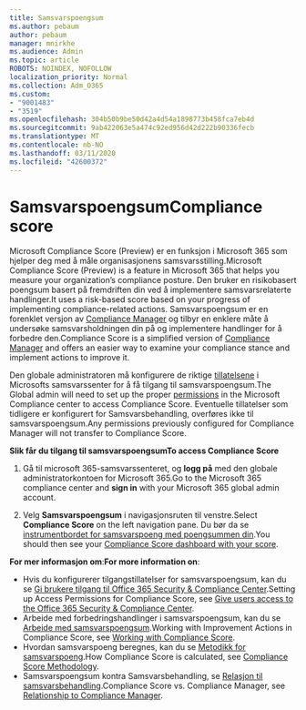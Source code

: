 ```yaml
---
title: Samsvarspoengsum
ms.author: pebaum
author: pebaum
manager: mnirkhe
ms.audience: Admin
ms.topic: article
ROBOTS: NOINDEX, NOFOLLOW
localization_priority: Normal
ms.collection: Adm_O365
ms.custom:
- "9001483"
- "3519"
ms.openlocfilehash: 304b50b9be50d42a4d54a1898773b458fca7eb4d
ms.sourcegitcommit: 9ab422063e5a474c92ed956d42d222b90336fecb
ms.translationtype: MT
ms.contentlocale: nb-NO
ms.lasthandoff: 03/11/2020
ms.locfileid: "42600372"
---
```

# <a name="compliance-score"></a><span data-ttu-id="25e28-102">Samsvarspoengsum</span><span class="sxs-lookup"><span data-stu-id="25e28-102">Compliance score</span></span>

<span data-ttu-id="25e28-103">Microsoft Compliance Score (Preview) er en funksjon i Microsoft 365 som hjelper deg med å måle organisasjonens samsvarsstilling.</span><span class="sxs-lookup"><span data-stu-id="25e28-103">Microsoft Compliance Score (Preview) is a feature in Microsoft 365 that helps you measure your organization’s compliance posture.</span></span> <span data-ttu-id="25e28-104">Den bruker en risikobasert poengsum basert på fremdriften din ved å implementere samsvarsrelaterte handlinger.</span><span class="sxs-lookup"><span data-stu-id="25e28-104">It uses a risk-based score based on your progress of implementing compliance-related actions.</span></span>   <span data-ttu-id="25e28-105">Samsvarspoengsum er en forenklet versjon av [Compliance Manager](https://docs.microsoft.com/microsoft-365/compliance/compliance-manager-overview) og tilbyr en enklere måte å undersøke samsvarsholdningen din på og implementere handlinger for å forbedre den.</span><span class="sxs-lookup"><span data-stu-id="25e28-105">Compliance Score is a simplified version of [Compliance Manager](https://docs.microsoft.com/microsoft-365/compliance/compliance-manager-overview) and offers an easier way to examine your compliance stance and implement actions to improve it.</span></span> 

<span data-ttu-id="25e28-106">Den globale administratoren må konfigurere de riktige [tillatelsene](https://docs.microsoft.com/microsoft-365/security/office-365-security/permissions-in-the-security-and-compliance-center) i Microsofts samsvarssenter for å få tilgang til samsvarspoengsum.</span><span class="sxs-lookup"><span data-stu-id="25e28-106">The Global admin will need to set up the proper [permissions](https://docs.microsoft.com/microsoft-365/security/office-365-security/permissions-in-the-security-and-compliance-center) in the Microsoft Compliance center to access Compliance Score.</span></span>  <span data-ttu-id="25e28-107">Eventuelle tillatelser som tidligere er konfigurert for Samsvarsbehandling, overføres ikke til samsvarspoengsum.</span><span class="sxs-lookup"><span data-stu-id="25e28-107">Any permissions previously configured for Compliance Manager will not transfer to Compliance Score.</span></span>

<span data-ttu-id="25e28-108">**Slik får du tilgang til samsvarspoengsum**</span><span class="sxs-lookup"><span data-stu-id="25e28-108">**To access Compliance Score**</span></span>

1. <span data-ttu-id="25e28-109">Gå til microsoft 365-samsvarssenteret, og **logg på** med den globale administratorkontoen for Microsoft 365.</span><span class="sxs-lookup"><span data-stu-id="25e28-109">Go to the Microsoft 365 compliance center and **sign in** with your Microsoft 365 global admin account.</span></span>

2. <span data-ttu-id="25e28-110">Velg **Samsvarspoengsum** i navigasjonsruten til venstre.</span><span class="sxs-lookup"><span data-stu-id="25e28-110">Select **Compliance Score** on the left navigation pane.</span></span> <span data-ttu-id="25e28-111">Du bør da se [instrumentbordet for samsvarspoeng med poengsummen din](https://docs.microsoft.com/microsoft-365/compliance/compliance-score-setup#understand-the-compliance-score-dashboard).</span><span class="sxs-lookup"><span data-stu-id="25e28-111">You should then see your [Compliance Score dashboard with your score](https://docs.microsoft.com/microsoft-365/compliance/compliance-score-setup#understand-the-compliance-score-dashboard).</span></span>
 

<span data-ttu-id="25e28-112">**For mer informasjon om**:</span><span class="sxs-lookup"><span data-stu-id="25e28-112">**For more information on**:</span></span>

- <span data-ttu-id="25e28-113">Hvis du konfigurerer tilgangstillatelser for samsvarspoengsum, kan du se [Gi brukere tilgang til Office 365 Security & Compliance Center](https://docs.microsoft.com/microsoft-365/security/office-365-security/grant-access-to-the-security-and-compliance-center).</span><span class="sxs-lookup"><span data-stu-id="25e28-113">Setting up Access Permissions for Compliance Score, see [Give users access to the Office 365 Security & Compliance Center](https://docs.microsoft.com/microsoft-365/security/office-365-security/grant-access-to-the-security-and-compliance-center).</span></span>
- <span data-ttu-id="25e28-114">Arbeide med forbedringshandlinger i samsvarspoengsum, kan du se [Arbeide med samsvarspoengsum](https://docs.microsoft.com/microsoft-365/compliance/working-with-compliance-score).</span><span class="sxs-lookup"><span data-stu-id="25e28-114">Working with Improvement Actions in Compliance Score, see  [Working with Compliance Score](https://docs.microsoft.com/microsoft-365/compliance/working-with-compliance-score).</span></span>
- <span data-ttu-id="25e28-115">Hvordan samsvarspoeng beregnes, kan du se [Metodikk for samsvarspoeng](https://docs.microsoft.com/microsoft-365/compliance/compliance-score-methodology).</span><span class="sxs-lookup"><span data-stu-id="25e28-115">How Compliance Score is calculated, see [Compliance Score Methodology](https://docs.microsoft.com/microsoft-365/compliance/compliance-score-methodology).</span></span>
- <span data-ttu-id="25e28-116">Samsvarspoengsum kontra Samsvarsbehandling, se [Relasjon til samsvarsbehandling](https://docs.microsoft.com/microsoft-365/compliance/compliance-score#relationship-to-compliance-manager).</span><span class="sxs-lookup"><span data-stu-id="25e28-116">Compliance Score vs. Compliance Manager, see [Relationship to Compliance Manager](https://docs.microsoft.com/microsoft-365/compliance/compliance-score#relationship-to-compliance-manager).</span></span>

